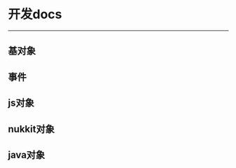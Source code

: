 # 开发docs  
******************  
## 基对象  
###   
  
## 事件  
  
## js对象  
  
## nukkit对象  
  
## java对象  
